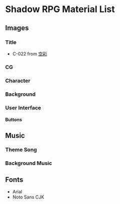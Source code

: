 # Shadow RPG Material List
## Images
### Title
* C-022 from [空彩](http://loo.sakura.ne.jp/)

### CG
### Character
### Background
### User Interface
#### Buttons

## Music
### Theme Song
### Background Music

## Fonts
* Arial
* Noto Sans CJK